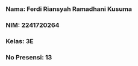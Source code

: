 ###  Nama:  Ferdi Riansyah Ramadhani Kusuma 
###  NIM: 2241720264
###  Kelas:  3E
###  No Presensi: 13